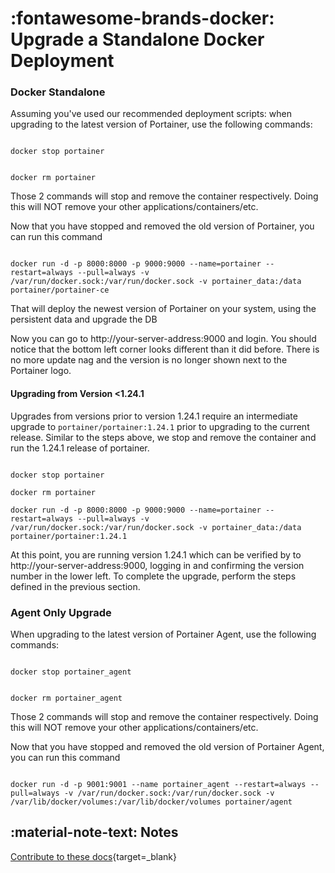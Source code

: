 # :fontawesome-brands-docker: Upgrade a Standalone Docker Deployment

### Docker Standalone

Assuming you've used our recommended deployment scripts: when upgrading to the latest version of Portainer, use the following commands:

 

```shell

docker stop portainer

```

 

```shell

docker rm portainer

```

 

Those 2 commands will stop and remove the container respectively. Doing this will NOT remove your other applications/containers/etc.

 

Now that you have stopped and removed the old version of Portainer, you can run this command

 

```shell

docker run -d -p 8000:8000 -p 9000:9000 --name=portainer --restart=always --pull=always -v /var/run/docker.sock:/var/run/docker.sock -v portainer_data:/data portainer/portainer-ce

```

 

That will deploy the newest version of Portainer on your system, using the persistent data and upgrade the DB

 

Now you can go to http://your-server-address:9000 and login. You should notice that the bottom left corner looks different than it did before. There is no more update nag and the version is no longer shown next to the Portainer logo.

 
#### Upgrading from Version <1.24.1

Upgrades from versions prior to version 1.24.1 require an intermediate upgrade to `portainer/portainer:1.24.1` prior to upgrading to the current release. Similar to the steps above, we stop and remove the container and run the 1.24.1 release of portainer.

```shell

docker stop portainer

docker rm portainer

docker run -d -p 8000:8000 -p 9000:9000 --name=portainer --restart=always --pull=always -v /var/run/docker.sock:/var/run/docker.sock -v portainer_data:/data portainer/portainer:1.24.1

```
At this point, you are running version 1.24.1 which can be verified by to http://your-server-address:9000, logging in and confirming the version number in the lower left. To complete the upgrade, perform the steps defined in the previous section.


### Agent Only Upgrade

 

When upgrading to the latest version of Portainer Agent, use the following commands:

 

```shell

docker stop portainer_agent

```

 

```shell

docker rm portainer_agent

```

Those 2 commands will stop and remove the container respectively. Doing this will NOT remove your other applications/containers/etc.

 

Now that you have stopped and removed the old version of Portainer Agent, you can run this command

 

```shell

docker run -d -p 9001:9001 --name portainer_agent --restart=always --pull=always -v /var/run/docker.sock:/var/run/docker.sock -v /var/lib/docker/volumes:/var/lib/docker/volumes portainer/agent

```

## :material-note-text: Notes
[Contribute to these docs](https://github.com/portainer/portainer-docs/blob/master/contributing.md){target=_blank}
